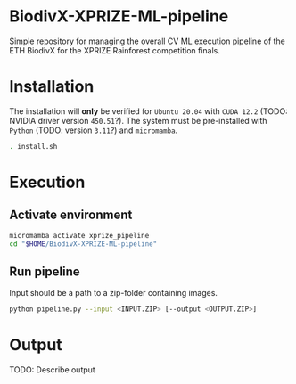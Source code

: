 # BiodivX-XPRIZE-ML-pipeline
Simple repository for managing the overall CV ML execution pipeline of the ETH BiodivX for the XPRIZE Rainforest competition finals.

# Installation
The installation will **only** be verified for `Ubuntu 20.04` with `CUDA 12.2` (TODO: NVIDIA driver version `450.51`?). The system must be pre-installed with `Python` (TODO: version `3.11`?) and `micromamba`.

```bash
. install.sh
```

# Execution
## Activate environment
```bash
micromamba activate xprize_pipeline
cd "$HOME/BiodivX-XPRIZE-ML-pipeline"
```

## Run pipeline
Input should be a path to a zip-folder containing images.
```bash
python pipeline.py --input <INPUT.ZIP> [--output <OUTPUT.ZIP>]
```

# Output
TODO: Describe output
